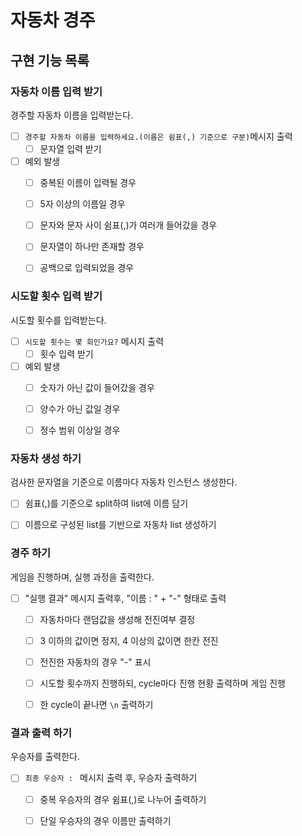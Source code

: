 # 자동차 경주

## 구현 기능 목록


### 자동차 이름 입력 받기
경주할 자동차 이름을 입력받는다.

- [ ] `경주할 자동차 이름을 입력하세요.(이름은 쉼표(,) 기준으로 구분)`메시지 출력
  - [ ] 문자열 입력 받기
- [ ] 예외 발생
  - [ ] 중복된 이름이 입력될 경우
  - [ ] 5자 이상의 이름일 경우
  - [ ] 문자와 문자 사이 쉼표(,)가 여러개 들어갔을 경우
  - [ ] 문자열이 하나만 존재할 경우
  - [ ] 공백으로 입력되었을 경우


### 시도할 횟수 입력 받기
시도할 횟수를 입력받는다.

- [ ] `시도할 횟수는 몇 회인가요?` 메시지 출력
  - [ ] 횟수 입력 받기
- [ ] 예외 발생
  - [ ] 숫자가 아닌 값이 들어갔을 경우
  - [ ] 양수가 아닌 값일 경우
  - [ ] 정수 범위 이상일 경우


### 자동차 생성 하기
검사한 문자열을 기준으로 이름마다 자동차 인스턴스 생성한다.

- [ ] 쉼표(,)를 기준으로 split하여 list에 이름 담기
- [ ] 이름으로 구성된 list를 기반으로 자동차 list 생성하기


### 경주 하기
게임을 진행하며, 실행 과정을 출력한다.

- [ ] "실행 결과" 메시지 출력후, "이름 : " + "-" 형태로 출력
  - [ ] 자동차마다 랜덤값을 생성해 전진여부 결정
  - [ ] 3 이하의 값이면 정지, 4 이상의 값이면 한칸 전진
  - [ ] 전진한 자동차의 경우 "-" 표시
  - [ ] 시도할 횟수까지 진행하되, cycle마다 진행 현황 출력하며 게임 진행
  - [ ] 한 cycle이 끝나면 `\n` 출력하기


### 결과 출력 하기
우승자를 출력한다.

- [ ] `최종 우승자 : ` 메시지 출력 후, 우승자 출력하기
  - [ ] 중복 우승자의 경우 쉼표(,)로 나누어 출력하기
  - [ ] 단일 우승자의 경우 이름만 출력하기


